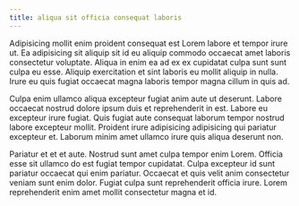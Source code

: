 ```yaml
---
title: aliqua sit officia consequat laboris
---
```


Adipisicing mollit enim proident consequat est Lorem labore et tempor irure ut. Ea adipisicing sit aliquip sit id eu aliquip commodo occaecat amet laboris consectetur voluptate. Aliqua in enim ea ad ex ex cupidatat culpa sunt sunt culpa eu esse. Aliquip exercitation et sint laboris eu mollit aliquip in nulla. Irure eu quis fugiat occaecat magna laboris tempor magna cillum in quis ad.

Culpa enim ullamco aliqua excepteur fugiat anim aute ut deserunt. Labore occaecat nostrud dolore ipsum duis et reprehenderit in est. Labore eu excepteur irure fugiat. Quis fugiat aute consequat laborum tempor nostrud labore excepteur mollit. Proident irure adipisicing adipisicing qui pariatur excepteur et. Laborum minim amet ullamco irure quis aliqua deserunt non.

Pariatur et et et aute. Nostrud sunt amet culpa tempor enim Lorem. Officia esse sit ullamco do est fugiat tempor cupidatat. Culpa excepteur id sunt pariatur occaecat qui enim pariatur. Occaecat et quis velit anim consectetur veniam sunt enim dolor. Fugiat culpa sunt reprehenderit officia irure. Lorem reprehenderit enim amet mollit consectetur magna et id.